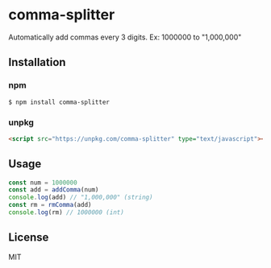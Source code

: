 # comma-splitter

Automatically add commas every 3 digits. Ex: 1000000 to "1,000,000"

## Installation

### npm

```
$ npm install comma-splitter
```

### unpkg

```html
<script src="https://unpkg.com/comma-splitter" type="text/javascript"></script>
```

## Usage

```javascript
const num = 1000000
const add = addComma(num)
console.log(add) // "1,000,000" (string)
const rm = rmComma(add)
console.log(rm) // 1000000 (int)
```

## License

MIT
